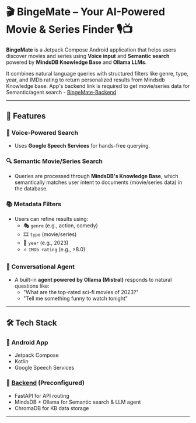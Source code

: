 # 🎬 BingeMate – Your AI-Powered Movie & Series Finder 🎙️📺

**BingeMate** is a Jetpack Compose Android application that helps users discover movies and series using **Voice input** and **Semantic search** powered by **MindsDB Knowledge Base** and **Ollama LLMs**.

It combines natural language queries with structured filters like genre, type, year, and IMDb rating to return personalized results from Mindsdb Knowledge base.
App's backend link is required to get movie/series data for Semantic/agent search - [BingeMate-Backend](https://github.com/anuragkanojiya1/BingeMate-Backend)

---

## 🚀 Features

### 🎤 Voice-Powered Search
- Uses **Google Speech Services** for hands-free querying.

### 🔍 Semantic Movie/Series Search
- Queries are processed through **MindsDB's Knowledge Base**, which semantically matches user intent to documents (movie/series data) in the database.

### 📚 Metadata Filters
- Users can refine results using:
  - 🎭 `genre` (e.g., action, comedy)
  - 🎞️ `type` (movie/series)
  - 📅 `year` (e.g., 2023)
  - ⭐ `IMDb rating` (e.g., >8.0)

### 🤖 Conversational Agent
- A built-in **agent powered by Ollama (Mistral)** responds to natural questions like:
  - "What are the top-rated sci-fi movies of 2023?"
  - "Tell me something funny to watch tonight"

---

## 🛠️ Tech Stack

### 📱 Android App
- Jetpack Compose
- Kotlin
- Google Speech Services

### 🧠 [Backend](https://github.com/anuragkanojiya1/BingeMate-Backend) (Preconfigured)
- FastAPI for API routing
- MindsDB + Ollama for Semantic search & LLM agent
- ChromaDB for KB data storage

---

